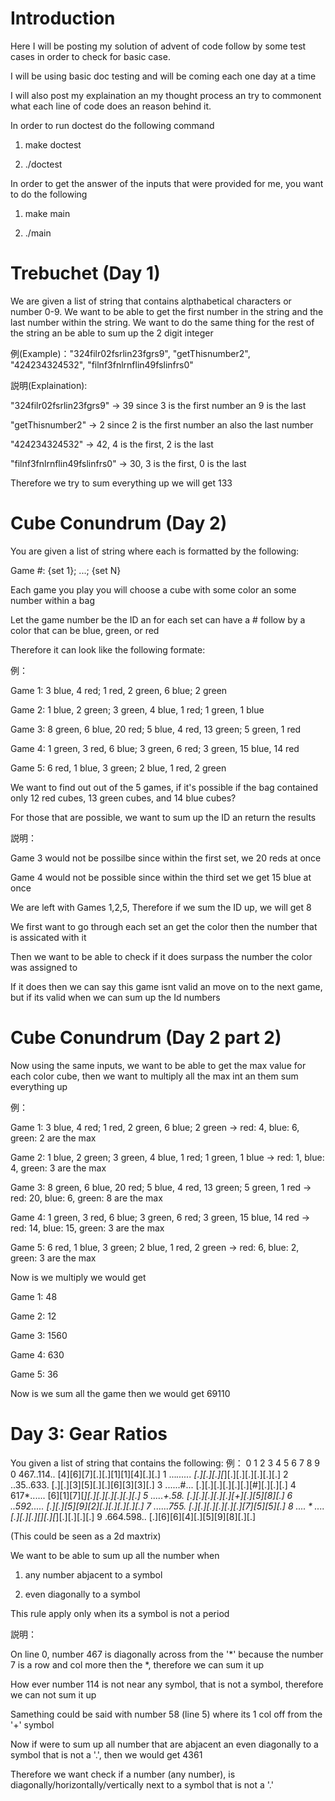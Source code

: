 # Introduction
Here I will be posting my solution of advent of code follow by some test cases in order to check for basic case.

I will be using basic doc testing and will be coming each one day at a time

I will also post my explaination an my thought process an try to commonent what each line of code does an reason behind it. 

In order to run doctest do the following command 

1. make doctest

2. ./doctest

In order to get the answer of the inputs that were provided for me, you want to do the following

1. make main

2. ./main

# Trebuchet (Day 1)
We are given a list of string that contains alpthabetical characters or number 0-9. We want to be able to get the first number in the string and the last number within the string. We want to do the same thing for the rest of the string an be able to sum up the 2 digit integer

例(Example)："324filr02fsrlin23fgrs9", "getThisnumber2", "424234324532", "filnf3fnlrnflin49fslinfrs0"

説明(Explaination):

"324filr02fsrlin23fgrs9" -> 39 since 3 is the first number an 9 is the last

"getThisnumber2" -> 2 since 2 is the first number an also the last number

"424234324532" -> 42, 4 is the first, 2 is the last

"filnf3fnlrnflin49fslinfrs0" -> 30, 3 is the first, 0 is the last

Therefore we try to sum everything up we will get 133

# Cube Conundrum (Day 2)
You are given a list of string where each is formatted by the following:

Game #: {set 1}; ...; {set N} 

Each game you play you will choose a cube with some color an some number within a bag

Let the game number be the ID an for each set can have a # follow by a color that can be blue, green, or red

Therefore it can look like the following formate:

例：

Game 1: 3 blue, 4 red; 1 red, 2 green, 6 blue; 2 green

Game 2: 1 blue, 2 green; 3 green, 4 blue, 1 red; 1 green, 1 blue

Game 3: 8 green, 6 blue, 20 red; 5 blue, 4 red, 13 green; 5 green, 1 red

Game 4: 1 green, 3 red, 6 blue; 3 green, 6 red; 3 green, 15 blue, 14 red

Game 5: 6 red, 1 blue, 3 green; 2 blue, 1 red, 2 green

We want to find out out of the 5 games, if it's possible if the bag contained only 12 red cubes, 13 green cubes, and 14 blue cubes?

For those that are possible, we want to sum up the ID an return the results

説明：

Game 3 would not be possilbe since within the first set, we 20 reds at once

Game 4 would not be possible since within the third set we get 15 blue at once

We are left with Games 1,2,5, Therefore if we sum the ID up, we will get 8

We first want to go through each set an get the color then the number that is assicated with it

Then we want to be able to check if it does surpass the number the color was assigned to

If it does then we can say this game isnt valid an move on to the next game, but if its valid when we can sum up the Id numbers

# Cube Conundrum (Day 2 part 2)

Now using the same inputs, we want to be able to get the max value for each color cube, then we want to multiply all the max int an them sum everything up

例：

Game 1: 3 blue, 4 red; 1 red, 2 green, 6 blue; 2 green -> red: 4, blue: 6, green: 2 are the max

Game 2: 1 blue, 2 green; 3 green, 4 blue, 1 red; 1 green, 1 blue -> red: 1, blue: 4, green: 3 are the max

Game 3: 8 green, 6 blue, 20 red; 5 blue, 4 red, 13 green; 5 green, 1 red -> red: 20, blue: 6, green: 8 are the max

Game 4: 1 green, 3 red, 6 blue; 3 green, 6 red; 3 green, 15 blue, 14 red -> red: 14, blue: 15, green: 3 are the max

Game 5: 6 red, 1 blue, 3 green; 2 blue, 1 red, 2 green -> red: 6, blue: 2, green: 3 are the max

Now is we multiply we would get 

Game 1: 48

Game 2: 12

Game 3: 1560

Game 4: 630

Game 5: 36

Now is we sum all the game then we would get 69110

# Day 3: Gear Ratios

You given a list of string that contains the following:
例：
                         0  1  2  3  4  5  6  7  8  9
0   467..114..          [4][6][7][.][.][1][1][4][.][.]
1   ...*......          [.][.][.][*][.][.][.][.][.][.]
2   ..35..633.          [.][.][3][5][.][.][6][3][3][.]
3   ......#...          [.][.][.][.][.][.][#][.][.][.]
4   617*......          [6][1][7][*][.][.][.][.][.][.]
5   .....+.58.          [.][.][.][.][.][+][.][5][8][.]
6   ..592.....          [.][.][5][9][2][.][.][.][.][.]
7   ......755.          [.][.][.][.][.][.][7][5][5][.]
8   ...$.*....          [.][.][.][$][.][*][.][.][.][.]
9   .664.598..          [.][6][6][4][.][5][9][8][.][.]

(This could be seen as a 2d maxtrix)

We want to be able to sum up all the number when

1. any number abjacent to a symbol 

2. even diagonally to a symbol

This rule apply only when its a symbol is not a period

説明：

On line 0, number 467 is diagonally across from the '*' because the number 7 is a row and col more then the *, therefore we can sum it up

How ever number 114 is not near any symbol, that is not a symbol, therefore we can not sum it up

Samething could be said with number 58 (line 5) where its 1 col off from the '+' symbol 

Now if were to sum up all number that are abjacent an even diagonally to a symbol that is not a '.', then we would get 4361

Therefore we want check if a number (any number), is diagonally/horizontally/vertically next to a symbol that is not a '.'
